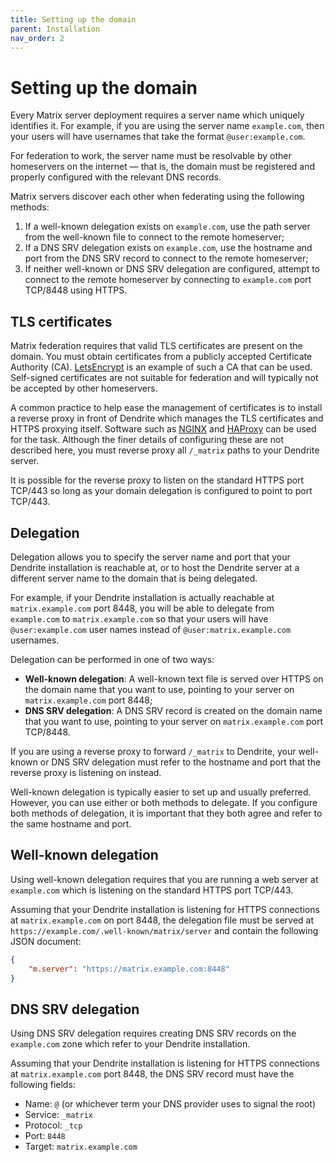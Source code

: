 ```yaml
---
title: Setting up the domain
parent: Installation
nav_order: 2
---
```


# Setting up the domain

Every Matrix server deployment requires a server name which uniquely identifies it. For
example, if you are using the server name `example.com`, then your users will have usernames
that take the format `@user:example.com`.

For federation to work, the server name must be resolvable by other homeservers on the internet
— that is, the domain must be registered and properly configured with the relevant DNS records.

Matrix servers discover each other when federating using the following methods:

1. If a well-known delegation exists on `example.com`, use the path server from the
   well-known file to connect to the remote homeserver;
2. If a DNS SRV delegation exists on `example.com`, use the hostname and port from the DNS SRV
   record to connect to the remote homeserver;
3. If neither well-known or DNS SRV delegation are configured, attempt to connect to the remote
   homeserver by connecting to `example.com` port TCP/8448 using HTTPS.

## TLS certificates

Matrix federation requires that valid TLS certificates are present on the domain. You must
obtain certificates from a publicly accepted Certificate Authority (CA). [LetsEncrypt](https://letsencrypt.org)
is an example of such a CA that can be used. Self-signed certificates are not suitable for
federation and will typically not be accepted by other homeservers.

A common practice to help ease the management of certificates is to install a reverse proxy in
front of Dendrite which manages the TLS certificates and HTTPS proxying itself. Software such as
[NGINX](https://www.nginx.com) and [HAProxy](http://www.haproxy.org) can be used for the task.
Although the finer details of configuring these are not described here, you must reverse proxy
all `/_matrix` paths to your Dendrite server.

It is possible for the reverse proxy to listen on the standard HTTPS port TCP/443 so long as your
domain delegation is configured to point to port TCP/443.

## Delegation

Delegation allows you to specify the server name and port that your Dendrite installation is
reachable at, or to host the Dendrite server at a different server name to the domain that
is being delegated.

For example, if your Dendrite installation is actually reachable at `matrix.example.com` port 8448,
you will be able to delegate from `example.com` to `matrix.example.com` so that your users will have
`@user:example.com` user names instead of `@user:matrix.example.com` usernames.

Delegation can be performed in one of two ways:

* **Well-known delegation**: A well-known text file is served over HTTPS on the domain name
  that you want to use, pointing to your server on `matrix.example.com` port 8448;
* **DNS SRV delegation**: A DNS SRV record is created on the domain name that you want to
  use, pointing to your server on `matrix.example.com` port TCP/8448.

If you are using a reverse proxy to forward `/_matrix` to Dendrite, your well-known or DNS SRV
delegation must refer to the hostname and port that the reverse proxy is listening on instead.

Well-known delegation is typically easier to set up and usually preferred. However, you can use
either or both methods to delegate. If you configure both methods of delegation, it is important
that they both agree and refer to the same hostname and port.

## Well-known delegation

Using well-known delegation requires that you are running a web server at `example.com` which
is listening on the standard HTTPS port TCP/443.

Assuming that your Dendrite installation is listening for HTTPS connections at `matrix.example.com`
on port 8448, the delegation file must be served at `https://example.com/.well-known/matrix/server`
and contain the following JSON document:

```json
{
    "m.server": "https://matrix.example.com:8448"
}
```

## DNS SRV delegation

Using DNS SRV delegation requires creating DNS SRV records on the `example.com` zone which
refer to your Dendrite installation.

Assuming that your Dendrite installation is listening for HTTPS connections at `matrix.example.com`
port 8448, the DNS SRV record must have the following fields:

* Name: `@` (or whichever term your DNS provider uses to signal the root)
* Service: `_matrix`
* Protocol: `_tcp`
* Port: `8448`
* Target: `matrix.example.com`
